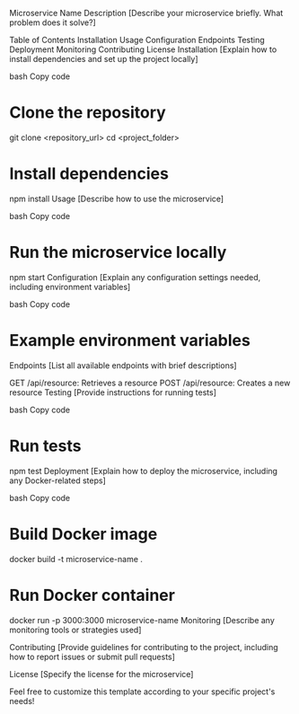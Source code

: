 Microservice Name
Description
[Describe your microservice briefly. What problem does it solve?]

Table of Contents
Installation
Usage
Configuration
Endpoints
Testing
Deployment
Monitoring
Contributing
License
Installation
[Explain how to install dependencies and set up the project locally]

bash
Copy code
# Clone the repository
git clone <repository_url>
cd <project_folder>

# Install dependencies
npm install
Usage
[Describe how to use the microservice]

bash
Copy code
# Run the microservice locally
npm start
Configuration
[Explain any configuration settings needed, including environment variables]

bash
Copy code
# Example environment variables
Endpoints
[List all available endpoints with brief descriptions]

GET /api/resource: Retrieves a resource
POST /api/resource: Creates a new resource
Testing
[Provide instructions for running tests]

bash
Copy code
# Run tests
npm test
Deployment
[Explain how to deploy the microservice, including any Docker-related steps]

bash
Copy code
# Build Docker image
docker build -t microservice-name .

# Run Docker container
docker run -p 3000:3000 microservice-name
Monitoring
[Describe any monitoring tools or strategies used]

Contributing
[Provide guidelines for contributing to the project, including how to report issues or submit pull requests]

License
[Specify the license for the microservice]

Feel free to customize this template according to your specific project's needs!





